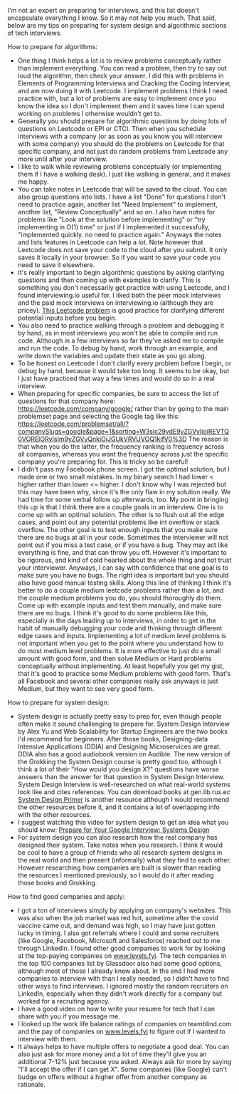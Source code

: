 I'm not an expert on preparing for interviews, and this list doesn't encapsulate everything I know. So it may not help you much.
That said, below are my tips on preparing for system design and algorithmic sections of tech interviews.

How to prepare for algorithms:
* One thing I think helps a lot is to review problems conceptually rather than implement everything. You can read a
  problem, then try to say out loud the algorithm, then check your answer. I did this with problems in Elements of Programming
  Interviews and Cracking the Coding Interview, and am now doing it with Leetcode. I implement problems I think I need practice
  with, but a lot of problems are easy to implement once you know the idea so I don't implement them and it saves time I can spend
  working on problems I otherwise wouldn't get to.
* Generally you should prepare for algorithmic questions by doing lots of questions on Leetcode or EPI or CTCI. Then when
  you schedule interviews with a company (or as soon as you know you will interview with some company) you should do the
  problems on Leetcode for that specific company, and not just do random problems from Leetcode any more until after your interview.
* I like to walk while reviewing problems conceptually (or implementing them if I have a walking desk). I just like walking in general, and it makes me happy.
* You can take notes in Leetcode that will be saved to the cloud. You can also group questions into lists. I have a list "Done"
  for questions I don't need to practice again, another list "Need Implement" to implement, another list, "Review Conceptually"
  and so on. I also have notes for problems like "Look at the solution before implementing" or "try implementing in O(1) time"
  or just if I implemented it successfully, "implemented quickly. no need to practice again." Anyways the notes and lists
  features in Leetcode can help a lot. Note however that Leetcode does not save your code to the cloud after you submit.
  It only saves it locally in your browser. So if you want to save your code you need to save it elsewhere.
* It's really important to begin algorithmic questions by asking clarifying questions and then coming up with examples to clarify.
  This is something you don't necessarily get practice with using Leetcode, and I found interviewing.io useful for. I liked
  both the peer mock interviews and the paid mock interviews on interviewing.io (although they are pricey). [This Leetcode problem](https://leetcode.com/problems/powx-n/)
  is good practice for clarifying different potential inputs before you begin.
* You also need to practice walking through a problem and debugging it by hand, as in most interviews you won't be able to compile and run code. 
  Although in a few interviews so far they've asked me to compile and run the code. To debug by hand, work through an 
  example, and write down the variables and update their state as you go along.
* To be honest on Leetcode I don't clarify every problem before I begin, or debug by hand, because it would take too long.
  It seems to be okay, but I just have practiced that way a few times and would do so in a real interview.
* When preparing for specific companies, be sure to access the list of questions for that company here: https://leetcode.com/company/google/
  rather than by going to the main problemset page and selecting the Google tag like this: https://leetcode.com/problemset/all/?companySlugs=google&page=1&sorting=W3sic29ydE9yZGVyIjoiREVTQ0VORElORyIsIm9yZGVyQnkiOiJGUkVRVUVOQ1kifV0%3D
  The reason is that when you do the latter, the frequency ranking is frequency across all companies, whereas you want
  the frequency across just the specific company you're preparing for. This is tricky so be careful!
* I didn't pass my Facebook phone screen. I got the optimal solution, but I made one or two small mistakes. In my binary search
  I had lower < higher rather than lower <= higher. I don't know why I was rejected but this may have been why, since it's the
  only flaw in my solution really. We had time for some verbal follow up afterwards, too.
  My point in bringing this up is that I think there are a couple goals in an interview. One is to come up with an optimal solution.
  The other is to flush out all the edge cases, and point out any potential problems like int overflow or stack overflow.
  The other goal is to test enough inputs that you make sure there are no bugs at all in your code. Sometimes the interviewer
  will not point out if you miss a test case, or if you have a bug. They may act like everything is fine, and that can throw you off.
  However it's important to be rigorous, and kind of cold hearted about the whole thing and not trust your interviewer.
  Anyways, I can say with confidence that one goal is to make sure you have no bugs. The right idea is important but you
  should also have good manual testing skills.
  Along this line of thinking I think it's better to do a couple medium leetcode problems rather than a lot, and the couple
  medium problems you do, you should thoroughly do them. Come up with example inputs and test them manually, and make sure
  there are no bugs. I think it's good to do some problems like this, especially in the days leading up to interviews,
  in order to get in the habit of manually debugging your code and thinking through different edge cases and inputs. Implementing
  a lot of medium level problems is not important when you get to the point where you understand how to do most medium level problems. 
  It is more effective to just do a small amount with good form, and then solve Medium or Hard problems conceptually without implementing.
  At least hopefully you get my gist, that it's good to practice some Medium problems with good form. That's all Facebook and
  several other companies really ask anyways is just Medium, but they want to see very good form.

How to prepare for system design:
* System design is actually pretty easy to prep for, even though people often make it sound challenging to prepare for.
  System Design Interview by Alex Yu and Web Scalability for Startup Engineers are the two books I'd recommend for beginners.
  After those books, Designing-data Intensive Applications (DDIA) and Designing Microservices are great. DDIA also has a good audiobook version on Audible.
  The new version of the Grokking the System Design course is pretty good too, although I think a lot of their 
  "How would you design X?" questions have worse answers than the answer for that question in System Design Interview. 
  System Design Interview is well-researched on what real-world systems look like and cites references. You can download
  books at gen.lib.rus.ec [System Design Primer](https://github.com/donnemartin/system-design-primer) is another resource
  although I would recommend the other resources before it, and it contains a lot of overlapping info with the other resources.
* I suggest watching this video for system design to get an idea what you should know: [Prepare for Your Google Interview: Systems Design](https://youtu.be/Gg318hR5JY0)
* For system design you can also research how the real company has designed their system. Take notes when you research.
  I think it would be cool to have a group of friends who all research system designs in the real world and then present
  (informally) what they find to each other. However researching how companies are built is slower than reading the resources
  I mentioned previously, so I would do it after reading those books and Grokking.

How to find good companies and apply:
* I got a ton of interviews simply by applying on company's websites. This was also when the job market was red hot, sometime
  after the covid vaccine came out, and demand was high, so I may have just gotten lucky in timing. I also got referrals where I could and some recruiters
  (like Google, Facebook, Microsoft and Salesforce) reached out to me through LinkedIn. I found other good companies to work
  for by looking at the top-paying companies on www.levels.fyi. The tech companies in the top 100 companies list by Glassdoor
  also had some good options, although most of those I already knew about. In the end I had more companies to interview with
  than I really needed, so I didn't have to find other ways to find interviews. I ignored mostly the random recruiters on LinkedIn,
  especially when they didn't work directly for a company but worked for a recruiting agency.
* I have a good video on how to write your resume for tech that I can share with you if you message me.
* I looked up the work life balance ratings of companies on teamblind.com and the pay of companies on www.levels.fyi to
  figure out if I wanted to interview with them.
* It always helps to have multiple offers to negotiate a good deal. You can also just ask for more money and a lot of time they'll give
  you an additional 7-12% just because you asked. Always ask for more by saying "I'll accept the offer if I can get X".
  Some companies (like Google) can't budge on offers without a higher offer from another company as rationale.
